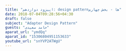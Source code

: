 ```yaml
---
title: "اپیزود دوازدهم: design patternها - بخش چهارم"
date: 2018-07-04T09:28:56+04:30
draft: false
subject: "Adapter Design Pattern"
guests: "حامد سعیدی"
aparat_url: "ymdQq"
aparat_id: "15306804951153633"
youtube_url: "snYVP2ATWgU"
---
```

